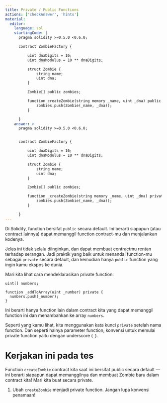 ```yaml
---
title: Private / Public Functions
actions: ['checkAnswer', 'hints']
material:
  editor:
    language: sol
    startingCode: |
      pragma solidity >=0.5.0 <0.6.0;

      contract ZombieFactory {

          uint dnaDigits = 16;
          uint dnaModulus = 10 ** dnaDigits;

          struct Zombie {
              string name;
              uint dna;
          }

          Zombie[] public zombies;

          function createZombie(string memory _name, uint _dna) public {
              zombies.push(Zombie(_name, _dna));
          }

      }
    answer: >
      pragma solidity >=0.5.0 <0.6.0;


      contract ZombieFactory {

          uint dnaDigits = 16;
          uint dnaModulus = 10 ** dnaDigits;

          struct Zombie {
              string name;
              uint dna;
          }

          Zombie[] public zombies;

          function _createZombie(string memory _name, uint _dna) private {
              zombies.push(Zombie(_name, _dna));
          }

      }
---
```


Di Solidity, function bersifat `public` secara default. Ini berarti siapapun (atau contract lainnya) dapat memanggil function contract-mu dan menjalankan kodenya.

Jelas ini tidak selalu diinginkan, dan dapat membuat contractmu rentan terhadap serangan. Jadi praktik yang baik untuk menandai function-mu sebagai `private` secara default, dan kemudian hanya `public` function yang ingin kamu ekspos ke dunia.

Mari kita lihat cara mendeklarasikan private function:

```
uint[] numbers;

function _addToArray(uint _number) private {
  numbers.push(_number);
}
```

Ini berarti hanya function lain dalam contract kita yang dapat memanggil function ini dan menambahkan ke array `numbers`.

Seperti yang kamu lihat, kita menggunakan kata kunci `private` setelah nama function. Dan seperti halnya parameter function, konvensi untuk memulai private function yaitu dengan underscore (`_`).

# Kerjakan ini pada tes

Function `createZombie` contract kita saat ini bersifat public secara default — ini berarti siapapun dapat memanggilnya dan membuat Zombie baru dalam contract kita! Mari kita buat secara private.

1. Ubah `createZombie` menjadi private function. Jangan lupa konvensi penamaan!
